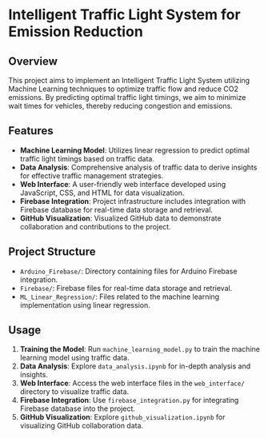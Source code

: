 # Intelligent Traffic Light System for Emission Reduction

## Overview
This project aims to implement an Intelligent Traffic Light System utilizing Machine Learning techniques to optimize traffic flow and reduce CO2 emissions. By predicting optimal traffic light timings, we aim to minimize wait times for vehicles, thereby reducing congestion and emissions.

## Features
- **Machine Learning Model**: Utilizes linear regression to predict optimal traffic light timings based on traffic data.
- **Data Analysis**: Comprehensive analysis of traffic data to derive insights for effective traffic management strategies.
- **Web Interface**: A user-friendly web interface developed using JavaScript, CSS, and HTML for data visualization.
- **Firebase Integration**: Project infrastructure includes integration with Firebase database for real-time data storage and retrieval.
- **GitHub Visualization**: Visualized GitHub data to demonstrate collaboration and contributions to the project.

## Project Structure
- `Arduino_Firebase/`: Directory containing files for Arduino Firebase integration.
- `Firebase/`: Firebase files for real-time data storage and retrieval.
- `ML_Linear_Regression/`: Files related to the machine learning implementation using linear regression.

## Usage
1. **Training the Model**: Run `machine_learning_model.py` to train the machine learning model using traffic data.
2. **Data Analysis**: Explore `data_analysis.ipynb` for in-depth analysis and insights.
3. **Web Interface**: Access the web interface files in the `web_interface/` directory to visualize traffic data.
4. **Firebase Integration**: Use `firebase_integration.py` for integrating Firebase database into the project.
5. **GitHub Visualization**: Explore `github_visualization.ipynb` for visualizing GitHub collaboration data.
